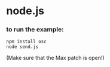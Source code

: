 # node.js

### to run the example:

```
npm install osc
node send.js
```

(Make sure that the Max patch is open!)